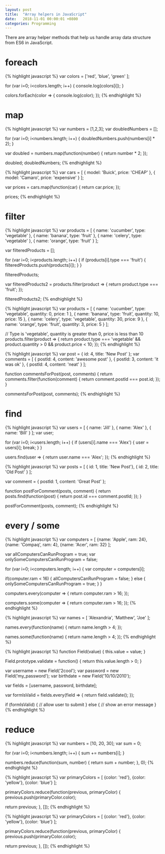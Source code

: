 ```yaml
---
layout: post
title:  "Array helpers in JavaScript"
date:   2018-11-01 00:00:01 +0800
categories: Programming
---
```



There are array helper methods that help us handle array data structure from ES6 in JavaScript.

# foreach

{% highlight javascript %}
var colors = ['red', 'blue', 'green' ];

for (var i=0; i<colors.length; i++) {
  console.log(colors[i]);
}

colors.forEach(color => {
  console.log(color);
});
{% endhighlight %}




# map
{% highlight javascript %}
var numbers = [1,2,3];
var doubledNumbers = [];

for (var i=0; i<numbers.length; i++) {
  doubledNumbers.push(numbers[i] * 2);
}

var doubled = numbers.map(function(number) {
  return number * 2;
});

doubled;
doubledNumbers;
{% endhighlight %}

{% highlight javascript %}
var cars = [
  { model: 'Buick', price: 'CHEAP' },
  { model: 'Camaro', price: 'expensive' }
];

var prices = cars.map(function(car) {
  return car.price;
});

prices;
{% endhighlight %}



# filter

{% highlight javascript %}
var products = [
  { name: 'cucumber', type: 'vegetable' },
  { name: 'banana', type: 'fruit' },
  { name: 'celery', type: 'vegetable' },
  { name: 'orange', type: 'fruit' }
];

var filteredProducts = [];

for (var i=0; i<products.length; i++) {
  if (products[i].type === 'fruit') {
    filteredProducts.push(products[i]);
  }
}

filteredProducts;

var filteredProducts2 = products.filter(product => {
  return product.type === 'fruit';
});

filteredProducts2;
{% endhighlight %}


{% highlight javascript %}
var products = [
  { name: 'cucumber', type: 'vegetable', quantity: 0, price: 1 },
  { name: 'banana', type: 'fruit', quantity: 10, price: 15 },
  { name: 'celery', type: 'vegetable', quantity: 30, price: 9 },
  { name: 'orange', type: 'fruit', quantity: 3, price: 5 }
];

// Type is 'vegetable', quantity is greater than 0, price is less than 10
products.filter(product => {
  return product.type === 'vegetable'
  	&& product.quantity > 0
  	&& product.price < 10;
});
{% endhighlight %}



{% highlight javascript %}
var post = { id: 4, title: 'New Post' };
var comments = [
  { postId: 4, content: 'awesome post' },
  { postId: 3, content: 'it was ok' },
  { postId: 4, content: 'neat' }
];

function commentsForPost(post, comments) {
  return comments.filter(function(comment) {
    return comment.postId === post.id;
  });
}

commentsForPost(post, comments);
{% endhighlight %}



# find
{% highlight javascript %}
var users = [
  { name: 'Jill' },
  { name: 'Alex' },
  { name: 'Bill' }
];
var user;

for (var i=0; i<users.length; i++) {
  if (users[i].name === 'Alex') {
    user = users[i];
    break;
  }
}

users.find(user => {
  return user.name === 'Alex';
});
{% endhighlight %}


{% highlight javascript %}
var posts = [
  { id: 1, title: 'New Post'},
  { id: 2, title: 'Old Post' }
];

var comment = { postId: 1, content: 'Great Post' };

function postForComment(posts, comment) {
  return posts.find(function(post) {
    return post.id === comment.postId;
  });
}

postForComment(posts, comment);
{% endhighlight %}


# every / some

{% highlight javascript %}
var computers = [
  {name: 'Apple', ram: 24},
  {name: 'Compaq', ram: 4},
  {name: 'Acer', ram: 32}
];

var allComputersCanRunProgram = true;
var onlySomeComputersCanRunProgram = false;

for (var i=0; i<computers.length; i++) {
  var computer = computers[i];
  
  if(computer.ram < 16) {
    allComputersCanRunProgram = false;
  } else {
    onlySomeComputersCanRunProgram = true;
  }
}

computers.every(computer => {
  return computer.ram > 16;
});

computers.some(computer => {
  return computer.ram > 16;
});
{% endhighlight %}



{% highlight javascript %}
var names = [
  'Alexandria',
  'Matthew',
  'Joe'
];

names.every(function(name) {
  return name.length > 4;
});

names.some(function(name) {
  return name.length > 4;
});
{% endhighlight %}


{% highlight javascript %}
function Field(value) {
  this.value = value;
}

Field.prototype.validate = function() {
  return this.value.length > 0;
}

var username = new Field('2cool');
var password = new Field('my_password');
var birthdate = new Field('10/10/2010');

var fields = [username, password, birthdate];

var formIsValid = fields.every(field => {
  return field.validate();
});

if (formIsValid) {
  // allow user to submit
} else {
  // show an error message
}
{% endhighlight %}






# reduce


{% highlight javascript %}
var numbers = [10, 20, 30];
var sum = 0;

for (var i=0; i<numbers.length; i++) {
	sum += numbers[i];
}

numbers.reduce(function(sum, number) {
  return sum + number;
}, 0);
{% endhighlight %}

{% highlight javascript %}
var primaryColors = [
  {color: 'red'},
  {color: 'yellow'},
  {color: 'blue'}
];

primaryColors.reduce(function(previous, primaryColor) {
  previous.push(primaryColor.color);
  
  return previous;
}, []);
{% endhighlight %}

{% highlight javascript %}
var primaryColors = [
  {color: 'red'},
  {color: 'yellow'},
  {color: 'blue'}
];

primaryColors.reduce(function(previous, primaryColor) {
  previous.push(primaryColor.color);
  
  return previous;
}, []);
{% endhighlight %}
